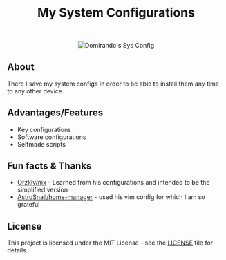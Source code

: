 <p align="center">
<h1 align="center">My System Configurations</h1>
</p>
<br/>
<p align="center">
    <img src=".github/assets/header.png" alt="Domirando's Sys Config">
</p>

## About

There I save my system configs in order to be able to install them any time to any other device.


## Advantages/Features

- Key configurations
- Software configurations
- Selfmade scripts


## Fun facts & Thanks

- [Orzklv/nix](https://github.com/orzklv/nix) - Learned from his configurations and intended to be the simplified version
- [AstroSnail/home-manager](https://github.com/AstroSnail/home-manager) - used his vim config for which I am so grateful

## License

This project is licensed under the MIT License - see the [LICENSE](LICENSE) file for details.
